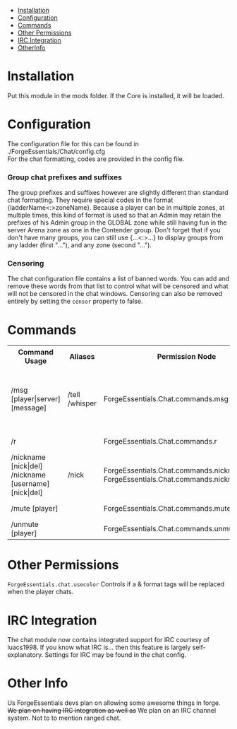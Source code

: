 * [Installation](#install)
* [Configuration](#config)
* [Commands](#command)
* [Other Permissions](#perms)
* [IRC Integration](#irc)
* [OtherInfo](#other)

# Installation <a name="install"></a>
Put this module in the mods folder. If the Core is installed, it will be loaded.

# Configuration <a name="config"></a>
The configuration file for this can be found in ./ForgeEssentials/Chat/config.cfg  
For the chat formatting, codes are provided in the config file. 

### Group chat prefixes and suffixes
The group prefixes and suffixes however are slightly different than standard chat formatting. They require special codes in the format {ladderName<:>zoneName}. Because a player can be in multiple zones, at multiple times, this kind of format is used so that an Admin may retain the prefixes of his Admin group in the GLOBAL zone while still having fun in the server Arena zone as one in the Contender group. Don't forget that if you don't have many groups, you can still use {...<:>...} to display groups from any ladder (first "..."), and any zone (second "...").

### Censoring
The chat configuration file contains a list of banned words. You can add and remove these words from that list to control what will be censored and what will not be censored in the chat windows. Censoring can also be removed entirely by setting the ```censor``` property to false.

# Commands <a name="command"></a>
<table>
	<tr>
		<th>Command Usage</th>
		<th>Aliases</th>
		<th>Permission Node</th>
		<th>Description</th>
	</tr>
	<tr>
		<td>/msg [player|server] [message]</td>
		<td>/tell<br/>/whisper</td>
		<td>ForgeEssentials.Chat.commands.msg</td>
		<td>Sends a message directly to a player.<br/>Sends a private message.</td>
	</tr>
	<tr>
		<td>/r</td>
		<td></td>
		<td>ForgeEssentials.Chat.commands.r</td>
		<td>Replies to a PM (/msg)</td>
	</tr>
	<tr>
		<td>/nickname [nick|del]<br/>/nickname [username] [nick|del]</td>
		<td>/nick</td>
		<td>ForgeEssentials.Chat.commands.nickname<br/>ForgeEssentials.Chat.commands.nickname.others<br/></td>
		<td>changes the players nickname</td>
	</tr>
	<tr>
		<td>/mute [player]</td>
		<td></td>
		<td>ForgeEssentials.Chat.commands.mute</td>
		<td>mutes a player</td>
	</tr>
	<tr>
		<td>/unmute [player]</td>
		<td></td>
		<td>ForgeEssentials.Chat.commands.unmute</td>
		<td>unmutes a player</td>
	</tr>
</table>

# Other Permissions <a name="perms"></a>
```ForgeEssentials.chat.usecolor```  Controls if a & format tags will be replaced when the player chats.

# IRC Integration <a name="irc"></a>
The chat module now contains integrated support for IRC courtesy of luacs1998. If you know what IRC is... then this feature is largely self-explanatory. Settings for IRC may be found in the chat config. 

# Other Info <a name="other"></a>
Us ForgeEssentials devs plan on allowing some awesome things in forge. ~~We plan on having IRC integration as well as~~ We plan on an IRC channel system. Not to to mention ranged chat.